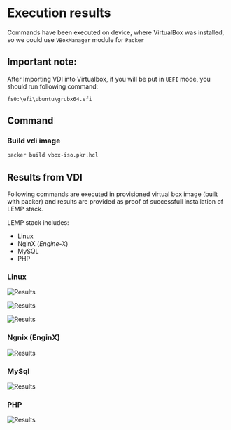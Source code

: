 # Execution results

Commands have been executed on device, where VirtualBox was installed, so we could use `VBoxManager` module for `Packer`

## Important note:

After Importing VDI into Virtualbox, if you will be put in `UEFI` mode, you should run following command:  
```shell
fs0:\efi\ubuntu\grubx64.efi
```

## Command

### Build vdi image
```bash
packer build vbox-iso.pkr.hcl
```

## Results from VDI
  
Following commands are executed in provisioned virtual box image (built with packer) and results are provided as proof of successfull installation of LEMP stack.  

LEMP stack includes:  
- Linux
- NginX (*Engine-X*)
- MySQL
- PHP

### Linux

![Results](https://github.com/levankhelo/chapter-6.1/blob/main/packer/vbox-iso-1/artifacts/linux-1.png?raw=true)

![Results](https://github.com/levankhelo/chapter-6.1/blob/main/packer/vbox-iso-1/artifacts/linux-2.png?raw=true)

![Results](https://github.com/levankhelo/chapter-6.1/blob/main/packer/vbox-iso-1/artifacts/linux-3.png?raw=true)

### Ngnix (EnginX)

![Results](https://github.com/levankhelo/chapter-6.1/blob/main/packer/vbox-iso-1/artifacts/nginx.png?raw=true)

### MySql

![Results](https://github.com/levankhelo/chapter-6.1/blob/main/packer/vbox-iso-1/artifacts/mysql.png?raw=true)

### PHP

![Results](https://github.com/levankhelo/chapter-6.1/blob/main/packer/vbox-iso-1/artifacts/php.png?raw=true)


